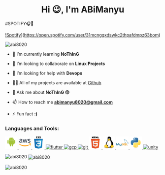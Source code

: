 <h1 align="center">Hi 😉, I'm ABiManyu</h1>

#SPOTIFY🎧💓


[!Spotify](https://spotify-dyno-abis-projects-7cac0b59.vercel.app/api/spotify-dyno)](https://open.spotify.com/user/31mcngqxdswkc2thpafdmpz63bom)



</div>
<p align="left"> <img src="https://komarev.com/ghpvc/?username=abi8020&label=Profile%20views&color=0e75b6&style=flat" alt="abi8020" /> </p>


- 🌱 I’m currently learning **NoThInG**

- 👯 I’m looking to collaborate on **Linux Projects**

- 🤝 I’m looking for help with **Devops**

- 👨‍💻 All of my projects are available at [Github](Github)

- 💬 Ask me about **NoThInG 😜**

- 📫 How to reach me **abimanyu8020@gmail.com**

- ⚡ Fun fact **:)**


<h3 align="left">Languages and Tools:</h3>
<p align="left"> <a href="https://developer.android.com" target="_blank" rel="noreferrer"> <img src="https://raw.githubusercontent.com/devicons/devicon/master/icons/android/android-original-wordmark.svg" alt="android" width="40" height="40"/> </a> <a href="https://aws.amazon.com" target="_blank" rel="noreferrer"> <img src="https://raw.githubusercontent.com/devicons/devicon/master/icons/amazonwebservices/amazonwebservices-original-wordmark.svg" alt="aws" width="40" height="40"/> </a> <a href="https://www.w3schools.com/css/" target="_blank" rel="noreferrer"> <img src="https://raw.githubusercontent.com/devicons/devicon/master/icons/css3/css3-original-wordmark.svg" alt="css3" width="40" height="40"/> </a> <a href="https://flutter.dev" target="_blank" rel="noreferrer"> <img src="https://www.vectorlogo.zone/logos/flutterio/flutterio-icon.svg" alt="flutter" width="40" height="40"/> </a> <a href="https://cloud.google.com" target="_blank" rel="noreferrer"> <img src="https://www.vectorlogo.zone/logos/google_cloud/google_cloud-icon.svg" alt="gcp" width="40" height="40"/> </a> <a href="https://git-scm.com/" target="_blank" rel="noreferrer"> <img src="https://www.vectorlogo.zone/logos/git-scm/git-scm-icon.svg" alt="git" width="40" height="40"/> </a> <a href="https://www.w3.org/html/" target="_blank" rel="noreferrer"> <img src="https://raw.githubusercontent.com/devicons/devicon/master/icons/html5/html5-original-wordmark.svg" alt="html5" width="40" height="40"/> </a> <a href="https://www.linux.org/" target="_blank" rel="noreferrer"> <img src="https://raw.githubusercontent.com/devicons/devicon/master/icons/linux/linux-original.svg" alt="linux" width="40" height="40"/> </a> <a href="https://www.mysql.com/" target="_blank" rel="noreferrer"> <img src="https://raw.githubusercontent.com/devicons/devicon/master/icons/mysql/mysql-original-wordmark.svg" alt="mysql" width="40" height="40"/> </a> <a href="https://www.python.org" target="_blank" rel="noreferrer"> <img src="https://raw.githubusercontent.com/devicons/devicon/master/icons/python/python-original.svg" alt="python" width="40" height="40"/> </a> <a href="https://unity.com/" target="_blank" rel="noreferrer"> <img src="https://www.vectorlogo.zone/logos/unity3d/unity3d-icon.svg" alt="unity" width="40" height="40"/> </a> </p>

<p><img align="left" src="https://github-readme-stats.vercel.app/api/top-langs?username=abi8020&show_icons=true&locale=en&layout=compact" alt="abi8020" /></p>

<p>&nbsp;<img align="center" src="https://github-readme-stats.vercel.app/api?username=abi8020&show_icons=true&locale=en" alt="abi8020" /></p>

<p><img align="center" src="https://github-readme-streak-stats.herokuapp.com/?user=abi8020&" alt="abi8020" /></p>
